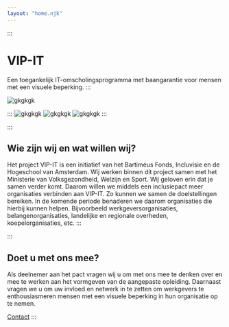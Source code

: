 ```yaml
---
layout: "home.njk"
---
```


:::
# VIP-IT
Een toegankelijk IT-omscholingsprogramma met baangarantie voor mensen met een visuele beperking.
:::

![gkgkgk](/images/coding-room.png)

:::
![gkgkgk](/images/bartimeus-groen.png)
![gkgkgk](/images/incluvisie.png)
![gkgkgk](/images/hogeschool-van-amsterdam.png)
:::

:::
## Wie zijn wij en wat willen wij?
Het project VIP-IT is een initiatief van het Bartiméus Fonds, Incluvisie en de Hogeschool van Amsterdam. Wij werken binnen dit project samen met het Ministerie van Volksgezondheid, Welzijn en Sport. Wij geloven erin dat je samen verder komt. Daarom willen we middels een inclusiepact meer organisaties verbinden aan VIP-IT. Zo kunnen we samen de doelstellingen bereiken. In de komende periode benaderen we daarom organisaties die hierbij kunnen helpen. Bijvoorbeeld werkgeversorganisaties, belangenorganisaties, landelijke en regionale overheden, koepelorganisaties, etc.
:::

:::
## Doet u met ons mee?
Als deelnemer aan het pact vragen wij u om met ons mee te denken over en mee te werken aan het vormgeven van de aangepaste opleiding. Daarnaast vragen we u om uw invloed en netwerk in te zetten om werkgevers te enthousiasmeren mensen met een visuele beperking in hun organisatie op te nemen.

[Contact](/contact)
:::
